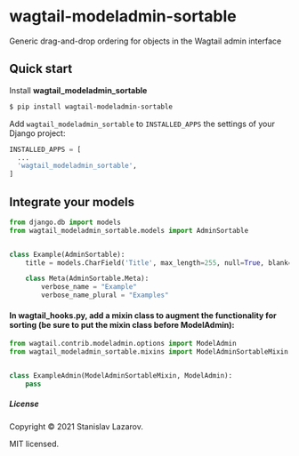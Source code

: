 # wagtail-modeladmin-sortable

Generic drag-and-drop ordering for objects in the Wagtail admin interface

Quick start
-----------

Install **wagtail_modeladmin_sortable**

```bash
$ pip install wagtail-modeladmin-sortable

```    

Add ``wagtail_modeladmin_sortable`` to ``INSTALLED_APPS`` the settings of your Django project:

```python
INSTALLED_APPS = [
  ...
  'wagtail_modeladmin_sortable',
]
```

Integrate your models
-----------

```python
from django.db import models
from wagtail_modeladmin_sortable.models import AdminSortable


class Example(AdminSortable):
    title = models.CharField('Title', max_length=255, null=True, blank=True)

    class Meta(AdminSortable.Meta):
        verbose_name = "Example"
        verbose_name_plural = "Examples"
```


#### In wagtail_hooks.py, add a mixin class to augment the functionality for sorting (be sure to put the mixin class before ModelAdmin):

```python
from wagtail.contrib.modeladmin.options import ModelAdmin
from wagtail_modeladmin_sortable.mixins import ModelAdminSortableMixin


class ExampleAdmin(ModelAdminSortableMixin, ModelAdmin):
    pass
```

##### License

Copyright &copy; 2021 Stanislav Lazarov.

MIT licensed.